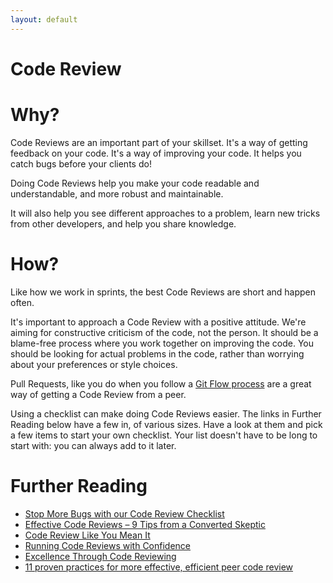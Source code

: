 ```yaml
---
layout: default
---
```


# Code Review

# Why?

Code Reviews are an important part of your skillset. It's a way of getting feedback on your code. It's a way of improving your code. It helps you catch bugs before your clients do!

Doing Code Reviews help you make your code readable and understandable, and more robust and maintainable.

It will also help you see different approaches to a problem, learn new tricks from other developers, and help you share knowledge.

# How?

Like how we work in sprints, the best Code Reviews are short and happen often.

It's important to approach a Code Review with a positive attitude. We're aiming for constructive criticism of the code, not the person. It should be a blame-free process where you work together on improving the code. You should be looking for actual problems in the code, rather than worrying about your preferences or style choices.

Pull Requests, like you do when you follow a [Git Flow process](https://github.com/codex-academy/GitFlowPractise/blob/master/README.md) are a great way of getting a Code Review from a peer.

Using a checklist can make doing Code Reviews easier. The links in Further Reading below have a few in, of various sizes. Have a look at them and pick a few items to start your own checklist. Your list doesn't have to be long to start with: you can always add to it later.


# Further Reading

* [Stop More Bugs with our Code Review Checklist](http://blog.fogcreek.com/increase-defect-detection-with-our-code-review-checklist-example/)
* [Effective Code Reviews – 9 Tips from a Converted Skeptic](http://blog.fogcreek.com/effective-code-reviews-9-tips-from-a-converted-skeptic/)
* [Code Review Like You Mean It](http://haacked.com/archive/2013/10/28/code-review-like-you-mean-it.aspx/)
* [Running Code Reviews with Confidence](http://alistapart.com/article/running-code-reviews-with-confidence)
* [Excellence Through Code Reviewing](http://davidbolton.net/blog/2014/06/06/code-reviewing/)
* [11 proven practices for more effective, efficient peer code review](https://www.ibm.com/developerworks/rational/library/11-proven-practices-for-peer-review/)
